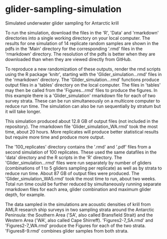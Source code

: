 # glider-sampling-simulation
Simulated underwater glider sampling for Antarctic krill

To run the simulation, download the files in the 'R', 'Data' and 'rmarkdown' directories into a single working directory on your local computer. The results for one simulation of 14 replicate random samples are shown in the pdfs in the 'Main' directory for the corresponding '.rmd' files in the 'rmarkdown' directory. The resolution of the pdfs is better when they are downloaded than when they are viewed directly from GitHub. 

To reproduce a new randomization of these outputs, render the rmd scripts using the R package 'knitr', starting with the 'Glider_simulation...rmd' files in the 'rmarkdown' directory. The 'Glider_simulation...rmd' functions produce output files in a 'tables' directory on the local computer. The files in 'tables' may then be called from the 'Figures...rmd' files to produce the figures. In this example there is a 'Glider_simulation' rmarkdown file for each of two survey strata. These can be run simultaneously on a multicore computer to reduce run time. The simulation can also be run sequentially by stratum but it will take longer.  

This simulation produced about 12.8 GB of output files (not included in the repository). The rmarkdown file 'Glider_simulation_WA.rmd' took the most time, about 20 hours. More replicates will produce better statistical results but require more time and produce more output. 

The '100_replicates' directory contains the '.rmd' and '.pdf' files from a second simulation of 100 replicates. These used the same datafiles in the 'data' directory and the R scripts in the 'R' directory. The 'Glider_simulation...rmd' files were run separately by number of gliders (combinations of 1 to 5 gliders sampling per replicate) as well as by strata to reduce run time. About 87 GB of output files were produced. The 'Glider_simulation_WA5.rmd' took the most time to run, about two weeks. Total run time could be further reduced by simultaneously running separate rmarkdown files for each area, glider combination and maximum glider depth, for example.

The data sampled in the simulations are acoustic densities of krill from AMLR research ship surveys in two sampling strata around the Antarctic Peninsula: the Southern Area ('SA', also called Bransfield Strait) and the Western Area ('WA', also called Cape Shirreff). 'Figures2-7_SA.rmd' and 'Figures2-7_WA.rmd' produce the Figures for each of the two strata. 'Figures8-9.rmd' combines glider samples from both strata.
